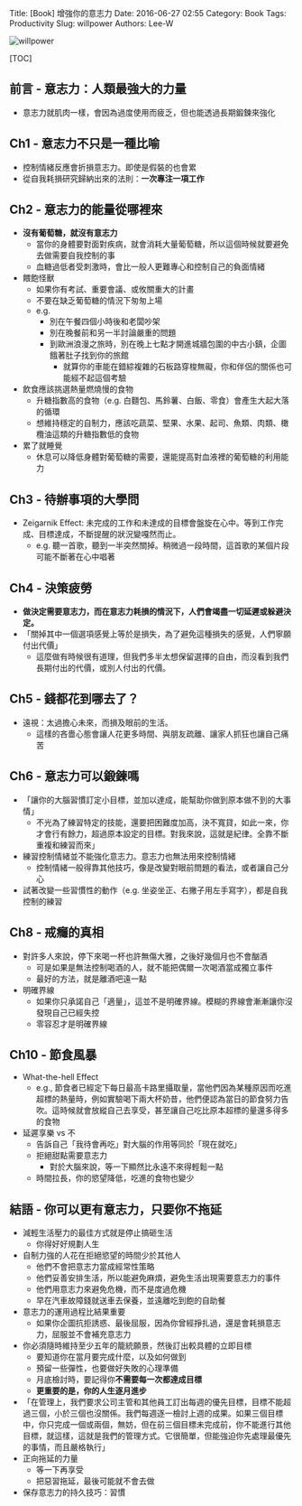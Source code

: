 Title: [Book] 增強你的意志力
Date: 2016-06-27 02:55
Category: Book
Tags: Productivity
Slug: willpower
Authors: Lee-W

![willpower](http://pic.eslite.com/Upload/Product/201307/m/635093011219915000.jpg)

<!--more-->

[TOC]

## 前言 - 意志力：人類最強大的力量

* 意志力就肌肉一樣，會因為過度使用而疲乏，但也能透過長期鍛鍊來強化

## Ch1 - 意志力不只是一種比喻

* 控制情緒反應會折損意志力。即使是假裝的也會累
* 從自我耗損研究歸納出來的法則：**一次專注一項工作**

## Ch2 - 意志力的能量從哪裡來

* **沒有葡萄糖，就沒有意志力**
    * 當你的身體要對面對疾病，就會消耗大量葡萄糖，所以這個時候就要避免去做需要自我控制的事
    * 血糖過低者受刺激時，會比一般人更難專心和控制自己的負面情緒
* 餵飽怪獸
    * 如果你有考試、重要會議、或攸關重大的計畫
    * 不要在缺乏葡萄糖的情況下匆匆上場
    * e.g.
        * 別在午餐四個小時後和老闆吵架
        * 別在晚餐前和另一半討論嚴重的問題
        * 到歐洲浪漫之旅時，別在晚上七點才開進城牆包圍的中古小鎮，企圖餓著肚子找到你的旅館
            * 就算你的車能在錯綜複雜的石板路穿梭無礙，你和伴侶的關係也可能經不起這個考驗
* 飲食應該挑選熱量燃燒慢的食物
    * 升糖指數高的食物（e.g. 白麵包、馬鈴薯、白飯、零食）會產生大起大落的循環
    * 想維持穩定的自制力，應該吃蔬菜、堅果、水果、起司、魚類、肉類、橄欖油這類的升糖指數低的食物  
* 累了就睡覺
    * 休息可以降低身體對葡萄糖的需要，還能提高對血液裡的葡萄糖的利用能力

## Ch3 - 待辦事項的大學問

* Zeigarnik Effect: 未完成的工作和未達成的目標會盤旋在心中。等到工作完成、目標達成，不斷提醒的狀況變嘎然而止。
    * e.g. 聽一首歌，聽到一半突然關掉。稍微過一段時間，這首歌的某個片段可能不斷著在心中唱著

## Ch4 - 決策疲勞

* **做決定需要意志力，而在意志力耗損的情況下，人們會竭盡一切延遲或躲避決定。**
* 「關掉其中一個選項感覺上等於是損失，為了避免這種損失的感覺，人們寧願付出代價」
    * 這麼做有時候很有道理，但我們多半太想保留選擇的自由，而沒看到我們長期付出的代價，或別人付出的代價。

## Ch5 - 錢都花到哪去了？

* 遠視：太過擔心未來，而損及眼前的生活。
    * 這樣的吝嗇心態會讓人花更多時間、與朋友疏離、讓家人抓狂也讓自己痛苦

## Ch6 - 意志力可以鍛鍊嗎

* 「讓你的大腦習慣訂定小目標，並加以達成，能幫助你做到原本做不到的大事情」
    * 不光為了練習特定的技能，還要把困難度加高，決不寬貸，如此一來，你才會行有餘力，超過原本設定的目標。對我來說，這就是紀律。全靠不斷重複和練習而來」
* 練習控制情緒並不能強化意志力。意志力也無法用來控制情緒
    * 控制情緒一般得靠其他技巧，像是改變對眼前問題的看法，或者讓自己分心
* 試著改變一些習慣性的動作（e.g. 坐姿坐正、右撇子用左手寫字），都是自我控制的練習

## Ch8 - 戒癮的真相

* 對許多人來說，停下來喝一杯也許無傷大雅，之後好幾個月也不會酗酒
    * 可是如果是無法控制喝酒的人，就不能把偶爾一次喝酒當成獨立事件
    * 最好的方法，就是離酒吧遠一點
* 明確界線
    * 如果你只承諾自己「適量」，這並不是明確界線。模糊的界線會漸漸讓你沒發現自己已經失控
    * 零容忍才是明確界線

## Ch10 - 節食風暴

* What-the-hell Effect
    * e.g., 節食者已經定下每日最高卡路里攝取量，當他們因為某種原因而吃進超標的熱量時，例如實驗喝下兩大杯奶昔，他們便認為當日的節食努力告吹。這時候就會放縱自己去享受，甚至讓自己吃比原本超標的量還多得多的食物
* 延遲享樂 vs 不
    * 告訴自己「我待會再吃」對大腦的作用等同於「現在就吃」
    * 拒絕甜點需要意志力
        * 對於大腦來說，等一下顯然比永遠不來得輕鬆一點
    * 時間拉長，你的慾望降低，吃進的食物也變少

## 結語 - 你可以更有意志力，只要你不拖延

* 減輕生活壓力的最佳方式就是停止搞砸生活
    * 你得好好規劃人生
* 自制力強的人花在拒絕慾望的時間少於其他人
    * 他們不會把意志力當成經常性策略
    * 他們妥善安排生活，所以能避免麻煩，避免生活出現需要意志力的事件
    * 他們用意志力來避免危機，而不是度過危機
    * 早在汽車故障錢就送車去保養，並遠離吃到飽的自助餐
* 意志力的運用過程比結果重要
    * 如果你企圖抗拒誘惑、最後屈服，因為你曾經掙扎過，還是會耗損意志力，屈服並不會補充意志力
* 你必須隨時維持至少五年的籠統願景，然後訂出較具體的立即目標
    * 要知道你在當月要完成什麼，以及如何做到
    * 預留一些彈性，也要做好失敗的心理準備
    * 月底檢討時，要記得你**不需要每一次都達成目標**
    * **更重要的是，你的人生逐月進步**
* 「在管理上，我們要求公司主管和其他員工訂出每週的優先目標，目標不能超過三個，小於三個也沒關係。我們每週逐一檢討上週的成果。如果三個目標中，你只完成一個或兩個，無妨，但在前三個目標未完成前，你不能進行其他目標，就這樣，這就是我們的管理方式。它很簡單，但能強迫你先處理最優先的事情，而且嚴格執行」
* 正向拖延的力量
    * 等一下再享受
    * 把惡習拖延，最後可能就不會去做
* 保存意志力的持久技巧：習慣
